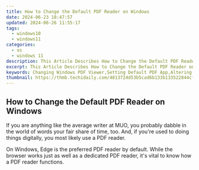 ```yaml
---
title: How to Change the Default PDF Reader on Windows
date: 2024-06-23 18:47:57
updated: 2024-06-26 11:55:17
tags:
  - windows10
  - windows11
categories:
  - os
  - windows 11
description: This Article Describes How to Change the Default PDF Reader on Windows
excerpt: This Article Describes How to Change the Default PDF Reader on Windows
keywords: Changing Windows PDF Viewer,Setting Default PDF App,Altering Windows PDF Reader,Win Default PDF Editor,Adjust Windows PDF Preference,Customize Windows PDF Reader,Switch Windows PDF Viewer
thumbnail: https://thmb.techidaily.com/4813724d53b5cad6b133b133522844cf1838d9743eb384dd583504939bc1aed2.jpg
---
```


## How to Change the Default PDF Reader on Windows

 If you are anything like the average writer at MUO, you probably dabble in the world of words your fair share of time, too. And, if you're used to doing things digitally, you most likely use a PDF reader.

 On Windows, Edge is the preferred PDF reader by default. While the browser works just as well as a dedicated PDF reader, it's vital to know how a PDF reader functions.
